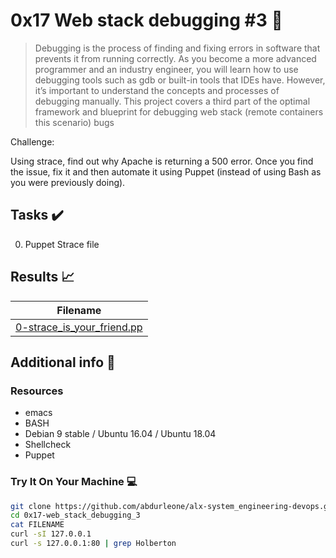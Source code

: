 # 0x17 Web stack debugging #3 :wrench:

> Debugging is the process of finding and fixing errors in software that prevents it from running correctly. As you become a more advanced programmer and an industry engineer, you will learn how to use debugging tools such as gdb or built-in tools that IDEs have. However, it’s important to understand the concepts and processes of debugging manually. This project covers a third part of the optimal framework and blueprint for debugging web stack (remote containers this scenario) bugs

Challenge:

Using strace, find out why Apache is returning a 500 error. Once you find the issue, fix it and then automate it using Puppet (instead of using Bash as you were previously doing).



## Tasks :heavy_check_mark:

0. Puppet Strace file


## Results :chart_with_upwards_trend:

| Filename |
| ------ |
| [0-strace_is_your_friend.pp](https://github.com/abdurleone/alx-system_engineering-devops/blob/master/0x17-web_stack_debugging_3/0-strace_is_your_friend.pp)|


## Additional info :construction:
### Resources

- emacs
- BASH
- Debian 9 stable / Ubuntu 16.04 / Ubuntu 18.04 
- Shellcheck
- Puppet


### Try It On Your Machine :computer:
```bash
git clone https://github.com/abdurleone/alx-system_engineering-devops.git
cd 0x17-web_stack_debugging_3
cat FILENAME
curl -sI 127.0.0.1
curl -s 127.0.0.1:80 | grep Holberton
```
